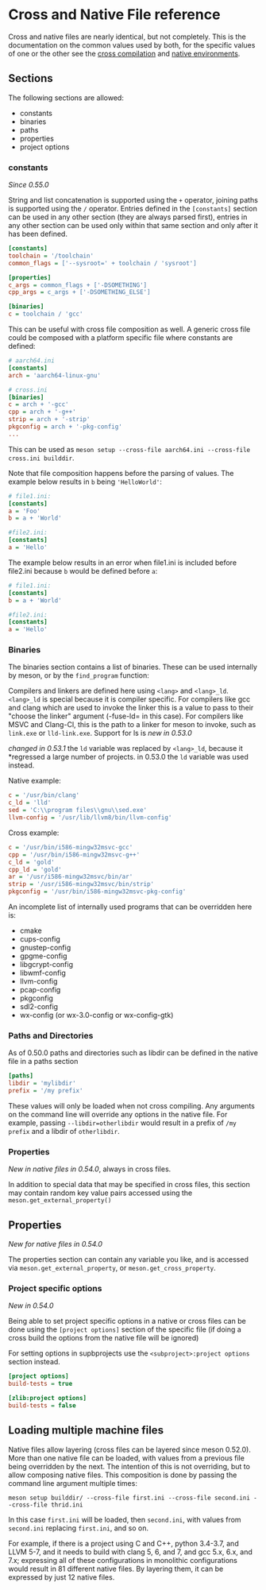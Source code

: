 # Cross and Native File reference

Cross and native files are nearly identical, but not completely. This is the
documentation on the common values used by both, for the specific values of
one or the other see the [cross compilation](Cross-compilation.md) and [native
environments](Native-environments.md).

## Sections

The following sections are allowed:
- constants
- binaries
- paths
- properties
- project options

### constants

*Since 0.55.0*

String and list concatenation is supported using the `+` operator, joining paths
is supported using the `/` operator.
Entries defined in the `[constants]` section can be used in any other section
(they are always parsed first), entries in any other section can be used only
within that same section and only after it has been defined.

```ini
[constants]
toolchain = '/toolchain'
common_flags = ['--sysroot=' + toolchain / 'sysroot']

[properties]
c_args = common_flags + ['-DSOMETHING']
cpp_args = c_args + ['-DSOMETHING_ELSE']

[binaries]
c = toolchain / 'gcc'
```

This can be useful with cross file composition as well. A generic cross file
could be composed with a platform specific file where constants are defined:
```ini
# aarch64.ini
[constants]
arch = 'aarch64-linux-gnu'
```

```ini
# cross.ini
[binaries]
c = arch + '-gcc'
cpp = arch + '-g++'
strip = arch + '-strip'
pkgconfig = arch + '-pkg-config'
...
```

This can be used as `meson setup --cross-file aarch64.ini --cross-file cross.ini builddir`.

Note that file composition happens before the parsing of values. The example
below results in `b` being `'HelloWorld'`:
```ini
# file1.ini:
[constants]
a = 'Foo'
b = a + 'World'
```

```ini
#file2.ini:
[constants]
a = 'Hello'
```

The example below results in an error when file1.ini is included before file2.ini
because `b` would be defined before `a`:
```ini
# file1.ini:
[constants]
b = a + 'World'
```

```ini
#file2.ini:
[constants]
a = 'Hello'
```

### Binaries

The binaries section contains a list of binaries. These can be used
internally by meson, or by the `find_program` function:

Compilers and linkers are defined here using `<lang>` and `<lang>_ld`.
`<lang>_ld` is special because it is compiler specific. For compilers like
gcc and clang which are used to invoke the linker this is a value to pass to
their "choose the linker" argument (-fuse-ld= in this case). For compilers
like MSVC and Clang-Cl, this is the path to a linker for meson to invoke,
such as `link.exe` or `lld-link.exe`. Support for ls is *new in 0.53.0*

*changed in 0.53.1* the `ld` variable was replaced by `<lang>_ld`, because it
*regressed a large number of projects. in 0.53.0 the `ld` variable was used
instead.

Native example:

```ini
c = '/usr/bin/clang'
c_ld = 'lld'
sed = 'C:\\program files\\gnu\\sed.exe'
llvm-config = '/usr/lib/llvm8/bin/llvm-config'
```

Cross example:

```ini
c = '/usr/bin/i586-mingw32msvc-gcc'
cpp = '/usr/bin/i586-mingw32msvc-g++'
c_ld = 'gold'
cpp_ld = 'gold'
ar = '/usr/i586-mingw32msvc/bin/ar'
strip = '/usr/i586-mingw32msvc/bin/strip'
pkgconfig = '/usr/bin/i586-mingw32msvc-pkg-config'
```

An incomplete list of internally used programs that can be overridden here is:
- cmake
- cups-config
- gnustep-config
- gpgme-config
- libgcrypt-config
- libwmf-config
- llvm-config
- pcap-config
- pkgconfig
- sdl2-config
- wx-config (or wx-3.0-config or wx-config-gtk)

### Paths and Directories

As of 0.50.0 paths and directories such as libdir can be defined in the native
file in a paths section

```ini
[paths]
libdir = 'mylibdir'
prefix = '/my prefix'
```

These values will only be loaded when not cross compiling. Any arguments on the
command line will override any options in the native file. For example, passing
`--libdir=otherlibdir` would result in a prefix of `/my prefix` and a libdir of
`otherlibdir`.

### Properties

*New in native files in 0.54.0*, always in cross files.

In addition to special data that may be specified in cross files, this
section may contain random key value pairs accessed using the
`meson.get_external_property()`

## Properties

*New for native files in 0.54.0*

The properties section can contain any variable you like, and is accessed via
`meson.get_external_property`, or `meson.get_cross_property`.

### Project specific options

*New in 0.54.0*

Being able to set project specific options in a native or cross files can be
done using the `[project options]` section of the specific file (if doing a
cross build the options from the native file will be ignored)

For setting options in supbprojects use the `<subproject>:project options`
section instead.

```ini
[project options]
build-tests = true

[zlib:project options]
build-tests = false
```

## Loading multiple machine files

Native files allow layering (cross files can be layered since meson 0.52.0).
More than one native file can be loaded, with values from a previous file being
overridden by the next. The intention of this is not overriding, but to allow
composing native files. This composition is done by passing the command line
argument multiple times:

```console
meson setup builddir/ --cross-file first.ini --cross-file second.ini --cross-file thrid.ini
```

In this case `first.ini` will be loaded, then `second.ini`, with values from
`second.ini` replacing `first.ini`, and so on.

For example, if there is a project using C and C++, python 3.4-3.7, and LLVM
5-7, and it needs to build with clang 5, 6, and 7, and gcc 5.x, 6.x, and 7.x;
expressing all of these configurations in monolithic configurations would
result in 81 different native files. By layering them, it can be expressed by
just 12 native files.
